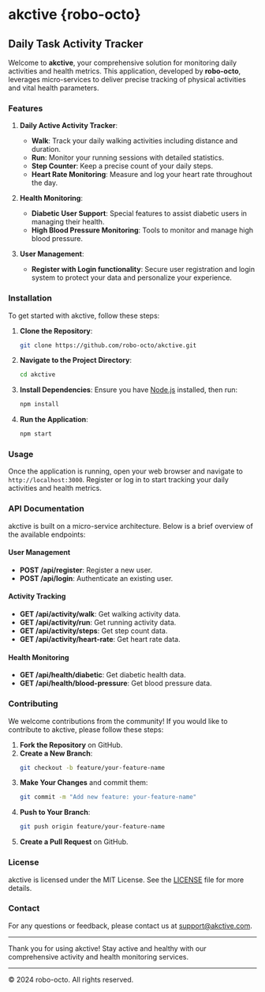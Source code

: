# akctive {robo-octo}

## Daily Task Activity Tracker

Welcome to **akctive**, your comprehensive solution for monitoring daily activities and health metrics. This application, developed by **robo-octo**, leverages micro-services to deliver precise tracking of physical activities and vital health parameters.

### Features

1. **Daily Active Activity Tracker**:
   - **Walk**: Track your daily walking activities including distance and duration.
   - **Run**: Monitor your running sessions with detailed statistics.
   - **Step Counter**: Keep a precise count of your daily steps.
   - **Heart Rate Monitoring**: Measure and log your heart rate throughout the day.

2. **Health Monitoring**:
   - **Diabetic User Support**: Special features to assist diabetic users in managing their health.
   - **High Blood Pressure Monitoring**: Tools to monitor and manage high blood pressure.

3. **User Management**:
   - **Register with Login functionality**: Secure user registration and login system to protect your data and personalize your experience.

### Installation

To get started with akctive, follow these steps:

1. **Clone the Repository**:
   ```bash
   git clone https://github.com/robo-octo/akctive.git
   ```
   
2. **Navigate to the Project Directory**:
   ```bash
   cd akctive
   ```

3. **Install Dependencies**:
   Ensure you have [Node.js](https://nodejs.org/) installed, then run:
   ```bash
   npm install
   ```

4. **Run the Application**:
   ```bash
   npm start
   ```

### Usage

Once the application is running, open your web browser and navigate to `http://localhost:3000`. Register or log in to start tracking your daily activities and health metrics.

### API Documentation

akctive is built on a micro-service architecture. Below is a brief overview of the available endpoints:

#### User Management

- **POST /api/register**: Register a new user.
- **POST /api/login**: Authenticate an existing user.

#### Activity Tracking

- **GET /api/activity/walk**: Get walking activity data.
- **GET /api/activity/run**: Get running activity data.
- **GET /api/activity/steps**: Get step count data.
- **GET /api/activity/heart-rate**: Get heart rate data.

#### Health Monitoring

- **GET /api/health/diabetic**: Get diabetic health data.
- **GET /api/health/blood-pressure**: Get blood pressure data.

### Contributing

We welcome contributions from the community! If you would like to contribute to akctive, please follow these steps:

1. **Fork the Repository** on GitHub.
2. **Create a New Branch**:
   ```bash
   git checkout -b feature/your-feature-name
   ```
3. **Make Your Changes** and commit them:
   ```bash
   git commit -m "Add new feature: your-feature-name"
   ```
4. **Push to Your Branch**:
   ```bash
   git push origin feature/your-feature-name
   ```
5. **Create a Pull Request** on GitHub.

### License

akctive is licensed under the MIT License. See the [LICENSE](LICENSE) file for more details.

### Contact

For any questions or feedback, please contact us at [support@akctive.com](mailto:support@akctive.com).

---

Thank you for using akctive! Stay active and healthy with our comprehensive activity and health monitoring services.

---

© 2024 robo-octo. All rights reserved.
